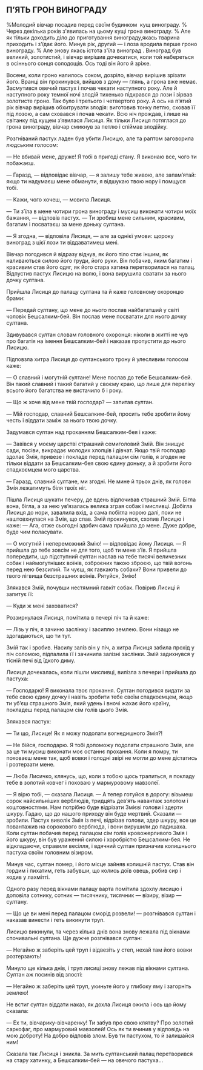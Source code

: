 ## П’ЯТЬ ГРОН ВИНОГРАДУ

%Молодий вівчар посадив перед своїм будинком  кущ винограду.
% Через декілька років з'явилась на цьому кущі грона винограду.
% Але як тільки доходить діло до приготування винограду,якась тварина приходить і з'їдає його.
Минув рік, другий — і лоза вродила перше гроно винограду.
% Але знову якась істота з'їла виноград .
Виноград був великий, золотистий, і вівчар вирішив дочекатися, коли той набереться в осіннього сонця солодощів.
Ось тоді він його й зріже.

Восени, коли гроно налилось соком, дозріло, вівчар вирішив зрізати його.
Вранці він прокинувся, вийшов з дому — глянь, а грона вже немає.
Засмутився овечий пастух і почав чекати наступного року.
Але й наступного року темної ночі злодій тихенько підкрався до лози і зірвав золотисте гроно.
Так було і третього і четвертого року.
А ось на п’ятий рік вівчар вирішив обхитрувати злодія: виготовив тонку петлю, сховав її під лозою, а сам сховався і почав чекати.
Всю ніч прождав, і лише на світанку під кущем з’явилася Лисиця.
Як тільки Лисиця потяглася до грона винограду, вівчар смикнув за петлю і спіймав злодійку.

Розгніваний пастух ладен був убити Лисицю, але та раптом заговорила людським голосом:

— Не вбивай мене, друже!
Я тобі в пригоді стану.
Я виконаю все, чого ти побажаєш.

— Гаразд, — відповідає вівчар, — я залишу тебе живою, але запам’ятай: якщо ти надумаєш мене обманути, я відшукаю твою нору і помщуся тобі.

— Кажи, чого хочеш, — мовила Лисиця.

— Ти з’їла в мене чотири грона винограду і мусиш виконати чотири моїх бажання, — відповів пастух. — Ти зробиш мене сильним, красивим, багатим і посватаєш за мене доньку султана.

— Я згодна, — відповіла Лисиця, — але за однієї умови: щороку виноград з цієї лози ти віддаватимеш мені.

Вівчар погодився й відразу відчув, як його тіло стає іншим, як наливаються силою його груди, його руки.
Він побачив, яким багатим і красивим став його одяг, як його стара хатина перетворилася на палац.
Відпустив пастух Лисицю на волю, і вона вирушила сватати за нього дочку султана.

Прийшла Лисиця до палацу султана та й каже головному охоронцю брами:

— Передай султану, що мене до нього послав найбагатший у світі чоловік Бешсалким-бей.
Він послав мене посватати для нього дочку султана.

Здивувався султан словам головного охоронця: ніколи в житті не чув про багатія на імення Бешсалким-бей і наказав пропустити до нього Лисицю.

Підповзла хитра Лисиця до султанського трону й улесливим голосом каже:

— О славний і могутній султане!
Мене послав до тебе Бешсалким-бей.
Він такий славний і такий багатий у своєму краю, що лише для переліку всього його багатства не вистачило б і року.

— Що ж хоче від мене твій господар? — запитав султан.

— Мій господар, славний Бешсалким-бей, просить тебе зробити йому честь і віддати заміж за нього твою дочку.

Задумався султан над проханням Бешсалким-бея і каже:

— Завівся у моєму царстві страшний семиголовий Змій.
Він знищує сади, посіви, викрадає молодих хлопців і дівчат.
Якщо твій господар здолає Змія, привезе і покладе перед палацом сім голів, я згоден не тільки віддати за Бешсалким-бея свою єдину доньку, а й зробити його спадкоємцем мого царства.

— Гаразд, славний султане, ми згодні.
Не мине й трьох днів, як голови Змія лежатимуть біля твоїх ніг.

Пішла Лисиця шукати печеру, де вдень відпочивав страшний Змій.
Бігла вона, бігла, а за нею ув’язалась велика зграя собак і мисливці.
Добігла Лисиця до нори, завалила вхід, а сама побігла норою далі, поки не наштовхнулася на Змія, що спав.
Змій прокинувся, схопив Лисицю і каже: — Ага, отже сьогодні здобич сама прийшла до мене.
Дуже добре, буде чим поласувати.

— О могутній і непереможний Змію! — відповідає йому Лисиця. — Я прийшла до тебе зовсім не для того, щоб ти мене з’їв.
Я прийшла попередити, що підступний султан наслав на тебе тисячі величезних собак і наймогутніших воїнів, озброєних такою зброєю, що твій вогонь перед нею безсилий.
Ти чуєш, як гавкають собаки?
Вони привели до твого лігвища безстрашних воїнів.
Рятуйся, Змію!

Злякався Змій, почувши нестямний гавкіт собак.
Повірив Лисиці й запитує її:

— Куди ж мені заховатися?

Роззирнулася Лисиця, помітила в печері піч та й каже:

— Лізь у піч, я зачиню заслінку і засиплю землею.
Вони нізащо не здогадаються, що ти тут.

Змій так і зробив.
Насилу заліз він у піч, а хитра Лисиця забила прохід у піч соломою, підпалила її і зачинила залізні заслінки.
Змій задихнувся у тісній печі від їдкого диму.

Лисиця дочекалась, коли пішли мисливці, вилізла з печери і прийшла до пастуха:

— Господарю!
Я виконала твоє прохання.
Султан погодився видати за тебе свою єдину дочку і навіть зробити тебе своїм спадкоємцем, якщо ти уб’єш страшного Змія, який удень і вночі жахає його країну, покладеш перед палацом сім голів цього Змія.

Злякався пастух:

— Ти що, Лисице!
Як я можу подолати вогнедишного Змія?!

— Не бійся, господарю.
Я тобі допоможу подолати страшного Змія, але за це ти мусиш виконати моє останнє прохання.
Коли я помру, ти поховаєш мене так, щоб вовки і голодні звірі не могли до мене дістатись і розтерзати мене.

— Люба Лисичко, клянусь, що, коли з тобою щось трапиться, я покладу тебе в золотий ковчег і поховаю у мармуровому мавзолеї.

— Я вірю тобі, — сказала Лисиця. — А тепер готуйся в дорогу: візьмеш сорок найсильніших верблюдів, тридцять дев’ять навантаж золотом і коштовностями.
Нам потрібно буде відрізати Змієві голови і здерти шкуру.
Гадаю, що до нашого приходу він буде мертвий.
Сказали — зробили.
Пастух виволік Змія із печі, відрізав голови, здер шкуру, все це повантажив на сорокового верблюда, і вони вирушили до падишаха.
Коли султан побачив перед палацом сім голів кровожерливого Змія і його шкуру, він був уражений силою і хоробрістю Бешсалким-бея.
Не відкладаючи, справили весілля, і вдячний султан призначив колишнього пастуха своїм головним візиром.

Минув час, султан помер, і його місце зайняв колишній пастух.
Став він гордим і пихатим, геть забувши, що колись доїв овець, робив сир і ходив у лахмітті.

Одного разу перед вікнами палацу варта помітила здохлу лисицю і доповіла сотнику, сотник — тисячнику, тисячник — візиру, візир — султану.

— Що це ви мені перед палацом сморід розвели! — розгнівався султан і наказав винести і геть викинути труп.

Лисицю викинули, та через кілька днів вона знову лежала під вікнами спочивальні султана.
Ще дужче розгнівався султан:

— Негайно ж заберіть цей труп і відвезіть у степ, нехай там його вовки розтерзають!

Минуло ще кілька днів, і труп лисиці знову лежав під вікнами султана.
Султан аж посинів від злості:

— Негайно ж заберіть цей труп, укиньте його у глибоку яму і загорніть землею!

Не встиг султан віддати наказ, як дохла Лисиця ожила і ось що йому сказала:

— Ех ти, вівчарику-вівчаренку!
Ти забув про свою клятву?
Про золотий саркофаг, про мармуровий мавзолей!
Ось як ти вчинив у відповідь на мою доброту!
На добро відповів злом.
Був ти пастухом, то й залишайся ним!

Сказала так Лисиця і зникла.
За мить султанський палац перетворився на стару хатинку, а Бешсалким-бей — на овечого пастуха...
